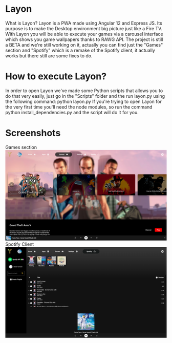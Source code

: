 # Layon
What is Layon? Layon is a PWA made using Angular 12 and Express JS. Its purpose is to make the Desktop environment big picture just like a Fire TV. With Layon you will be able to execute your games via a carousel interface which shows you game wallpapers thanks to RAWG API. The project is still a BETA and we're still working on it, actually you can find just the "Games" section and "Spotify" which is a remake of the Spotify client, it actually works but there still are some fixes to do.

# How to execute Layon?
In order to open Layon we've made some Python scripts that allows you to do that very easily, just go in the "Scripts" folder and the run layon.py using the following command:
python layon.py
If you're trying to open Layon for the very first time you'll need the node modules, so run the command python install_dependencies.py and the script will do it for you.

# Screenshots
Games section
![Alt text](https://github.com/jasoc/layon/blob/main/screenshots/Layon-games.PNG?raw=true)
Spotify Client
![Alt text](https://github.com/jasoc/layon/blob/main/screenshots/Layon-spotify.PNG?raw=true)
